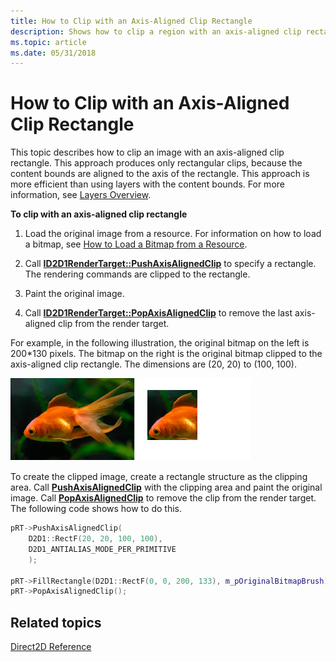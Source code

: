 ```yaml
---
title: How to Clip with an Axis-Aligned Clip Rectangle
description: Shows how to clip a region with an axis-aligned clip rectangle.
ms.topic: article
ms.date: 05/31/2018
---
```


# How to Clip with an Axis-Aligned Clip Rectangle

This topic describes how to clip an image with an axis-aligned clip rectangle. This approach produces only rectangular clips, because the content bounds are aligned to the axis of the rectangle. This approach is more efficient than using layers with the content bounds. For more information, see [Layers Overview](direct2d-layers-overview.md).

**To clip with an axis-aligned clip rectangle**

1.  Load the original image from a resource. For information on how to load a bitmap, see [How to Load a Bitmap from a Resource](how-to-load-a-bitmap-from-a-resource.md).
2.  Call [**ID2D1RenderTarget::PushAxisAlignedClip**](/windows/win32/api/d2d1/nf-d2d1-id2d1rendertarget-pushaxisalignedclip(constd2d1_rect_f__d2d1_antialias_mode)) to specify a rectangle. The rendering commands are clipped to the rectangle.

3.  Paint the original image.
4.  Call [**ID2D1RenderTarget::PopAxisAlignedClip**](/windows/win32/api/d2d1/nf-d2d1-id2d1rendertarget-popaxisalignedclip) to remove the last axis-aligned clip from the render target.

For example, in the following illustration, the original bitmap on the left is 200\*130 pixels. The bitmap on the right is the original bitmap clipped to the axis-aligned clip rectangle. The dimensions are (20, 20) to (100, 100).

![illustration of a goldfish bitmap before and after the bitmap is clipped](images/cliparegion-axisalignedclip.png)

To create the clipped image, create a rectangle structure as the clipping area. Call [**PushAxisAlignedClip**](/windows/win32/api/d2d1/nf-d2d1-id2d1rendertarget-pushaxisalignedclip(constd2d1_rect_f__d2d1_antialias_mode)) with the clipping area and paint the original image. Call [**PopAxisAlignedClip**](/windows/win32/api/d2d1/nf-d2d1-id2d1rendertarget-popaxisalignedclip) to remove the clip from the render target. The following code shows how to do this.


```C++
pRT->PushAxisAlignedClip(
    D2D1::RectF(20, 20, 100, 100),
    D2D1_ANTIALIAS_MODE_PER_PRIMITIVE
    );

pRT->FillRectangle(D2D1::RectF(0, 0, 200, 133), m_pOriginalBitmapBrush);
pRT->PopAxisAlignedClip();
```



## Related topics

<dl> <dt>

[Direct2D Reference](reference.md)
</dt> </dl>
